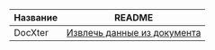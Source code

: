 

| Название | README |
| ------ | ------ |
| DocXter| [Извлечь данные из документа](https://docxter.app/get-started) |


